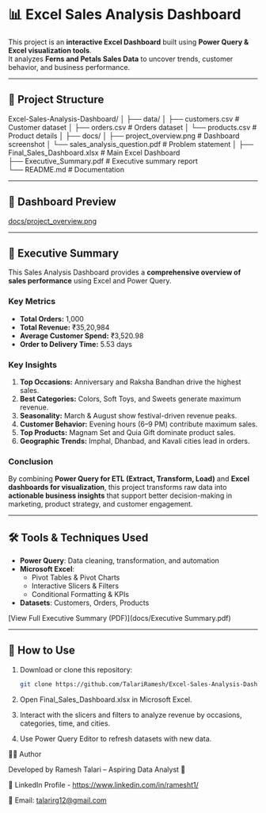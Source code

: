 # 📊 Excel Sales Analysis Dashboard  

This project is an **interactive Excel Dashboard** built using **Power Query & Excel visualization tools**.  
It analyzes **Ferns and Petals Sales Data** to uncover trends, customer behavior, and business performance.  

---

## 📂 Project Structure  

Excel-Sales-Analysis-Dashboard/
│
├── data/
│   ├── customers.csv             # Customer dataset
│   ├── orders.csv                # Orders dataset
│   └── products.csv              # Product details
│
├── docs/
│   ├── project_overview.png      # Dashboard screenshot
│   └── sales_analysis_question.pdf  # Problem statement
│
├── Final_Sales_Dashboard.xlsx    # Main Excel Dashboard  
├── Executive_Summary.pdf         # Executive summary report  
└── README.md                     # Documentation  

---

## 📸 Dashboard Preview  

[docs/project_overview.png](https://github.com/TalariRamesh/Excel-Sales-Analysis-Dashboard/blob/f73dffd16d39205589e1a8e889caf89e5a311105/Excel-Sales-Analysis-Dashboard/docs/project_overview.png)

---

## 🔑 Executive Summary  

This Sales Analysis Dashboard provides a **comprehensive overview of sales performance** using Excel and Power Query.  

### **Key Metrics**
- **Total Orders:** 1,000  
- **Total Revenue:** ₹35,20,984  
- **Average Customer Spend:** ₹3,520.98  
- **Order to Delivery Time:** 5.53 days  

### **Key Insights**
1. **Top Occasions:** Anniversary and Raksha Bandhan drive the highest sales.  
2. **Best Categories:** Colors, Soft Toys, and Sweets generate maximum revenue.  
3. **Seasonality:** March & August show festival-driven revenue peaks.  
4. **Customer Behavior:** Evening hours (6–9 PM) contribute maximum sales.  
5. **Top Products:** Magnam Set and Quia Gift dominate product sales.  
6. **Geographic Trends:** Imphal, Dhanbad, and Kavali cities lead in orders.  

### **Conclusion**  
By combining **Power Query for ETL (Extract, Transform, Load)** and **Excel dashboards for visualization**, this project transforms raw data into **actionable business insights** that support better decision-making in marketing, product strategy, and customer engagement.  

---

## 🛠 Tools & Techniques Used  
- **Power Query**: Data cleaning, transformation, and automation  
- **Microsoft Excel**:  
  - Pivot Tables & Pivot Charts  
  - Interactive Slicers & Filters  
  - Conditional Formatting & KPIs  
- **Datasets**: Customers, Orders, Products  

[View Full Executive Summary (PDF)](docs/Executive Summary.pdf)

---

## 🚀 How to Use  
1. Download or clone this repository:  
   ```bash
   git clone https://github.com/TalariRamesh/Excel-Sales-Analysis-Dashboard.git

2. Open Final_Sales_Dashboard.xlsx in Microsoft Excel.

3. Interact with the slicers and filters to analyze revenue by occasions, categories, time, and cities.

4. Use Power Query Editor to refresh datasets with new data.

👨‍💻 Author

Developed by Ramesh Talari – Aspiring Data Analyst 🚀

💼 LinkedIn Profile - https://www.linkedin.com/in/ramesht1/

📧 Email: talarirg12@gmail.com

